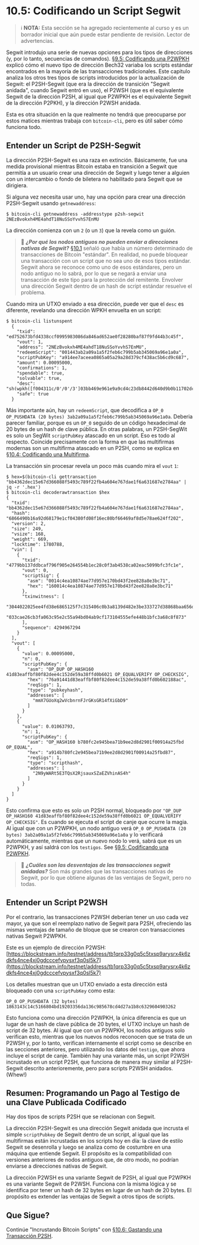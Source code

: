 # 10.5: Codificando un Script Segwit

> :information_source: **NOTA:** Esta sección se ha agregado recientemente al curso y es un borrador inicial que aún puede estar pendiente de revisión. Lector de advertencias.

Segwit introdujo una serie de nuevas opciones para los tipos de direcciones (y, por lo tanto, secuencias de comandos). [§9.5: Codificando una P2WPKH](09_5_Codificando_una_P2WPKH.md) explicó cómo el nuevo tipo de dirección Bech32 variaba los scripts estándar encontrados en la mayoría de las transacciones tradicionales. Este capitulo analiza los otros tres tipos de scripts introducidos por la actualización de Segwit: el P2SH-Segwit (que era la dirección de transición "Segwit anidada", cuando Segwit entró en uso), el P2WSH (que es el equivalente Segwit de la dirección P2SH, al igual que P2WPKH es el equivalente Segwit de la dirección P2PKH), y la dirección P2WSH anidada.

Esta es otra situación en la que realmente no tendrá que preocuparse por estos matices mientras trabaja con `bitcoin-cli`, pero es útil saber cómo funciona todo.

## Entender un Script de P2SH-Segwit

La dirección P2SH-Segwit es una raza en extinción. Básicamente, fue una medida provisional mientras Bitcoin estaba en transición a Segwit que permitía a un usuario crear una dirección de Segwit y luego tener a alguien con un intercambio o fondo de biletera no habilitado para Segwit que se dirigiera. 

Si alguna vez necesita usar uno, hay una opción para crear una dirección P2SH-Segwit usando `getnewaddress`:
```
$ bitcoin-cli getnewaddress -addresstype p2sh-segwit
2NEzBvokxh4ME4ahdT18NuSSoYvvhS7EnMU
```
La dirección comienza con un `2` (o un `3`) que la revela como un guión.

> :book: ***¿Por qué los nodos antiguos no pueden enviar a direcciones nativas de Segwit?*** [§10.1](10_1_Entendiendo_la_Base_de_P2SH.md) señaló que había un número determinado de transacciones de Bitcoin "estándar". En realidad, no puede bloquear una transacción con un script que no sea uno de esos tipos estándar. Segwit ahora se reconoce como uno de esos estándares, pero un nodo antiguo no lo sabrá, por lo que se negará a enviar una transacción de este tipo para la protección del remitente. Envolver una dirección Segwit dentro de un hash de script estándar resuelve el problema.

Cuando mira un UTXO enviado a esa dirección, puede ver que el `desc` es diferente, revelando una dirección WPKH envuelta en un script:
```
$ bitcoin-cli listunspent
  {
    "txid": "ed752673bfd4338ccf0995983086da846ad652ae0f28280baf87f9fd44b3c45f",
    "vout": 1,
    "address": "2NEzBvokxh4ME4ahdT18NuSSoYvvhS7EnMU",
    "redeemScript": "001443ab2a09a1a5f2feb6c799b5ab345069a96e1a0a",
    "scriptPubKey": "a914ee7aceea0865a05a29a28d379cf438ac5b6cd9c687",
    "amount": 0.00095000,
    "confirmations": 1,
    "spendable": true,
    "solvable": true,
    "desc": "sh(wpkh([f004311c/0'/0'/3']03bb469e961e9a9cd4c23db8442d640d9b0b11702dc0126462ac9eb88b64a4dd48))#p29e839h",
    "safe": true
  }
```
Más importante aún, hay un `redeemScript`, que decodifica a `OP_0 OP_PUSHDATA (20 bytes) 3ab2a09a1a5f2feb6c799b5ab345069a96e1a0a`. Deberia parecer familiar, porque es un `OP_0` seguido de un código hexadecimal de 20 bytes de un hash de clave pública. En otras palabras, un P2SH-SegWit es solo un SegWit `scriptPubKey` atascado en un script. Eso es todo al respecto. Coincide precisamente con la forma en que las multifirmas modernas son un multifirma atascado en un P2SH, como se explica en [§10.4: Codificando una Multifirma](10_4_Codificando_una_Multifirma.md).

La transacción sin procesar revela un poco más cuando mira el `vout` `1`:
```
$ hex=$(bitcoin-cli gettransaction "bb4362dec15e67d366088f5493c789f22fb4a604e767dae1f6a631687e2784aa" | jq -r '.hex')
$ bitcoin-cli decoderawtransaction $hex
{
  "txid": "bb4362dec15e67d366088f5493c789f22fb4a604e767dae1f6a631687e2784aa",
  "hash": "6866490b16a92d68179e1cf04380fd08f16ec80bf66469af8d5e78ae624ff202",
  "version": 2,
  "size": 249,
  "vsize": 168,
  "weight": 669,
  "locktime": 1780788,
  "vin": [
    {
      "txid": "4779bb137ddbcaf796f905e264554b1ec28c0f3ab4538ca02eac5099bfc3fc1e",
      "vout": 0,
      "scriptSig": {
        "asm": "0014c4ea10874ae77d957e170bd43f2ee828a8e3bc71",
        "hex": "160014c4ea10874ae77d957e170bd43f2ee828a8e3bc71"
      },
      "txinwitness": [
        "3044022025ee4fd38e6865125f7c315406c0b3a8139d482e3be333727d38868baa656d3d02204b35d9b5812cb85894541da611d5cec14c374ae7a7b8ba14bb44495747b5715301",
        "033cae26cb3fa063c95e2c55a94bd04ab9cf173104555efe448b1bfc3a68c8f873"
      ],
      "sequence": 4294967294
    }
  ],
  "vout": [
    {
      "value": 0.00095000,
      "n": 0,
      "scriptPubKey": {
        "asm": "OP_DUP OP_HASH160 41d83eaffbf80f82dee4c152de59a38ffd0b6021 OP_EQUALVERIFY OP_CHECKSIG",
        "hex": "76a91441d83eaffbf80f82dee4c152de59a38ffd0b602188ac",
        "reqSigs": 1,
        "type": "pubkeyhash",
        "addresses": [
          "mmX7GUoXq2wVcbnrnFJrGKsGR14fXiGbD9"
        ]
      }
    },
    {
      "value": 0.01063793,
      "n": 1,
      "scriptPubKey": {
        "asm": "OP_HASH160 b780fc2e945bea71b9ee2d8d2901f00914a25fbd OP_EQUAL",
        "hex": "a914b780fc2e945bea71b9ee2d8d2901f00914a25fbd87",
        "reqSigs": 1,
        "type": "scripthash",
        "addresses": [
          "2N9yWARt5E3TQsX2RjsauxSZaEZVhinAS4h"
        ]
      }
    }
  ]
}
```
Esto confirma que esto es solo un P2SH normal, bloqueado por `"OP_DUP OP_HASH160 41d83eaffbf80f82dee4c152de59a38ffd0b6021 OP_EQUALVERIFY OP_CHECKSIG"`. Es cuando se ejecuta el script de canje que ocurre la magia. Al igual que con un P2WPKH, un nodo antiguo verá `OP_0 OP_PUSHDATA (20 bytes) 3ab2a09a1a5f2feb6c799b5ab345069a96e1a0a` y lo verificará automáticamente, mientras que un nuevo nodo lo verá, sabrá que es un P2WPKH, y así saldrá con los `testigos`. See [§9.5: Codificando una P2WPKH](09_5_Codificando_una_P2WPKH.md).

> :book: ***¿Cuáles son las desventajas de las transacciones segwit anidadas?*** Son más grandes que las transacciones nativas de Segwit, por lo que obtiene algunas de las ventajas de Segwit, pero no todas.

## Entender un Script P2WSH

Por el contrario, las transacciones P2WSH deberían tener un uso cada vez mayor, ya que son el reemplazo nativo de Segwit para P2SH, ofreciendo las mismas ventajas de tamaño de bloque que se crearon con transacciones nativas Segwit P2WPKH.

Este es un ejemplo de dirección P2WSH:
[https://blockstream.info/testnet/address/tb1qrp33g0q5c5txsp9arysrx4k6zdkfs4nce4xj0gdcccefvpysxf3q0sl5k7](https://blockstream.info/testnet/address/tb1qrp33g0q5c5txsp9arysrx4k6zdkfs4nce4xj0gdcccefvpysxf3q0sl5k7)

Los detalles muestran que un UTXO enviado a esta dirección está bloqueado con una `scriptPubKey` como esta:
```
OP_0 OP_PUSHDATA (32 bytes) 1863143c14c5166804bd19203356da136c985678cd4d27a1b8c6329604903262
```
Esto funciona como una dirección P2WPKH, la única diferencia es que un lugar de un hash de clave pública de 20 bytes, el UTXO incluye un hash de script de 32 bytes. Al igual que con un P2WPKH, los nodos antiguos solo verifican esto, mientras que los nuevos nodos reconocen que se trata de un P2WSH y, por lo tanto, verifican internamente el script como se describe en las secciones anteriores, pero utilizando los datos del `testigo`, que ahora incluye el script de canje.
También hay una variante más, un script P2WSH incrustado en un script P2SH, que funciona de manera muy similar al P2SH-Segwit descrito anterioremente, pero para scripts P2WSH anidados. (Whew!)

## Resumen: Programando un Pago al Testigo de una Clave Publicada Codificado

Hay dos tipos de scripts P2SH que se relacionan con Segwit. 

La dirección P2SH-Segwit es una dirección Segwit anidada que incrusta el simple `scriptPubkey` de Segwit dentro de un script, al igual que las multifirmas están incrustadas en los scripts hoy en día: la clave de estilo Segwit se desenrolla y luego se analiza como de costumbre en una máquina que entiende Segwit. El propósito es la compatibilidad con versiones anteriores de nodos antiguos que, de otro modo, no podrían enviarse a direcciones nativas de Segwit.

La dirección P2WSH es una variante Segwit de P2SH, al igual que P2WPKH es una variante Segwit de P2WSH. Funciona con la misma lógica y se identifica por tener un hash de 32 bytes en lugar de un hash de 20 bytes. El propósito es extender las ventajas de Segwit a otros tipos de scripts.

## Que Sigue?

Continúe "Incrustando Bitcoin Scripts" con [§10.6: Gastando una Transacción P2SH](10_6_Gastando_una_Transaccion_P2SH.md).
